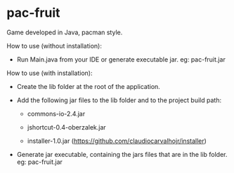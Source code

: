 # pac-fruit
 Game developed in Java, pacman style.


How to use (without installation):

- Run Main.java from your IDE or generate executable jar. eg: pac-fruit.jar

How to use (with installation):

- Create the lib folder at the root of the application.

- Add the following jar files to the lib folder and to the project build path:

    - commons-io-2.4.jar

    - jshortcut-0.4-oberzalek.jar

    - installer-1.0.jar (https://github.com/claudiocarvalhojr/installer)

- Generate jar executable, containing the jars files that are in the lib folder. eg: pac-fruit.jar

